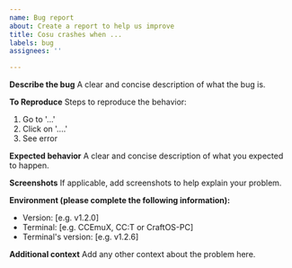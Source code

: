 ```yaml
---
name: Bug report
about: Create a report to help us improve
title: Cosu crashes when ...
labels: bug
assignees: ''

---
```


**Describe the bug**
A clear and concise description of what the bug is.

**To Reproduce**
Steps to reproduce the behavior:
1. Go to '...'
2. Click on '....'
3. See error

**Expected behavior**
A clear and concise description of what you expected to happen.

**Screenshots**
If applicable, add screenshots to help explain your problem.

**Environment (please complete the following information):**
 - Version: [e.g. v1.2.0]
 - Terminal: [e.g. CCEmuX, CC:T or CraftOS-PC]
 - Terminal's version: [e.g. v1.2.6]

**Additional context**
Add any other context about the problem here.
